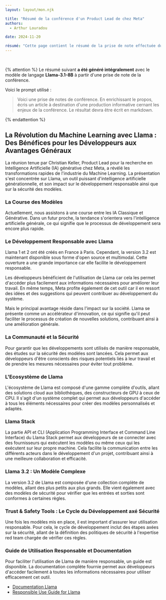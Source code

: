 ```yaml
---
layout: layout/mon.njk

title: "Résumé de la conférence d'un Product Lead de chez Meta"
authors:
  - Arthur Louradou

date: 2024-11-20

résumé: "Cette page contient le résumé de la prise de note effectuée durant la conférence de Christian Keller à Centrale Méditerranée le 20/11/2024."
---
```


<br />

{% attention %}
Le résumé suivant **a été généré intégralement** avec le modèle de langage **Llama-3.1-8B** à partir d'une prise de note de la conférence.

Voici le prompt utilisé :
> Voici une prise de notes de conférence. En enrichissant le propos, écris un article à destination d'une production informative cernant les enjeux de la conférence. Le résultat devra être écrit en markdown.

{% endattention %}

## La Révolution du Machine Learning avec Llama : Des Bénéfices pour les Développeurs aux Avantages Généraux

La réunion tenue par Christian Keller, Product Lead pour la recherche en Intelligence Artificielle (IA) générative chez Meta, a révélé les transformations rapides de l'industrie du Machine Learning. La présentation s'est concentrée sur Llama, un outil puissant d'intelligence artificielle générationnelle, et son impact sur le développement responsable ainsi que sur la sécurité des modèles.

### La Course des Modèles

Actuellement, nous assistons à une course entre les IA Classique et Générative. Dans un futur proche, la tendance s'orientera vers l'intelligence artificielle générale, ce qui signifie que le processus de développement sera encore plus rapide.

### Le Développement Responsable avec Llama

Llama 1 et 2 ont été créés en France à Paris. Cependant, la version 3.2 est maintenant disponible sous forme d'open source et multimodal. Cette ouverture a une grande importance car elle facilite le développement responsable.

Les développeurs bénéficient de l'utilisation de Llama car cela les permet d'accéder plus facilement aux informations nécessaires pour améliorer leur travail. En même temps, Meta profite également de cet outil car il en ressort des idées et des suggestions qui peuvent contribuer au développement du système.

Mais le principal avantage réside dans l'impact sur la société. Llama se présente comme un accélérateur d'innovation, ce qui signifie qu'il peut faciliter le processus de création de nouvelles solutions, contribuant ainsi à une amélioration générale.

### La Communauté et la Sécurité

Pour garantir que les développements sont utilisés de manière responsable, des études sur la sécurité des modèles sont lancées. Cela permet aux développeurs d'être conscients des risques potentiels liés à leur travail et de prendre les mesures nécessaires pour éviter tout problème.

### L'Ecosystème de Llama

L'écosystème de Llama est composé d'une gamme complète d'outils, allant des solutions cloud aux bibliothèques, des constructeurs de GPU à ceux de CPU. Il s'agit d'un système complet qui permet aux développeurs d'accéder à tous les éléments nécessaires pour créer des modèles personnalisés et adaptés.

### Llama Stack

La partie API et CLI (Application Programming Interface et Command Line Interface) du Llama Stack permet aux développeurs de se connecter avec des fournisseurs qui exécutent les modèles ou même ceux qui les exécutent sur leur propre machine. Cela facilite la communication entre les différents acteurs dans le développement d'un projet, contribuant ainsi à une meilleure collaboration et efficacité.

### Llama 3.2 : Un Modèle Complexe

La version 3.2 de Llama est composée d'une collection complète de modèles, allant des plus petits aux plus grands. Elle vient également avec des modèles de sécurité pour vérifier que les entrées et sorties sont conformes à certaines règles.

### Trust & Safety Tools : Le Cycle du Développement axé Sécurité

Une fois les modèles mis en place, il est important d'assurer leur utilisation responsable. Pour cela, le cycle de développement inclut des étapes axées sur la sécurité, allant de la définition des politiques de sécurité à l'expertise red team chargée de vérifier ces règles.

### Guide de Utilisation Responsable et Documentation

Pour faciliter l'utilisation de Llama de manière responsable, un guide est disponible. La documentation complète fournie permet aux développeurs d'accéder facilement à toutes les informations nécessaires pour utiliser efficacement cet outil.

*   [Documentation Llama](https://www.llama.com/docs/overview/)
*   [Responsible Use Guide for Llama](https://www.llama.com/responsible-use-guide/)